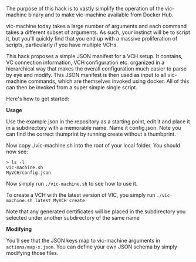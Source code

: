 The purpose of this hack is to vastly simplify the operation of the vic-machine binary and to make vic-machine available from Docker Hub.

vic-machine today takes a large number of arguments and each command takes a different subset of arguments. As such, your instinct will be to script it, but you'll quickly find that you end up with a massive proliferation of scripts, particularly if you have multiple VCHs.

This hack proposes a simple JSON manifest for a VCH setup. It contains, VC connection information, VCH configuration etc. organized in a hierarchical way that makes the overall configuration much easier to parse by eye and modify. This JSON manifest is then used as input to all vic-machine commands, which are themselves invoked using docker. All of this can then be invoked from a super simple single script.

Here's how to get started:

**Usage**

Use the example.json in the repository as a starting point, edit it and place it in a subdirectory with a memorable name. Name it config.json. Note you can find the correct thumprint by running create without a thumbprint.

Now copy ./vic-machine.sh into the root of your local folder. You should now see:

```
> ls -l
vic-machine.sh
MyVCH/config.json
```
Now simply run ``./vic-machine.sh`` to see how to use it. 

To create a VCH with the latest version of VIC, you simply run ``./vic-machine.sh latest MyVCH create``

Note that any generated certificates will be placed in the subdirectory you selected under another subdirectory of the same name

**Modifying**

You'll see that the JSON keys map to vic-machine arguments in ``actions/map-x.json``. You can define your own JSON schema by simply modifying those files.
